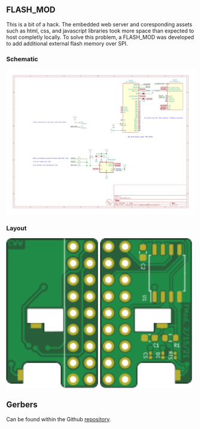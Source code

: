 ## FLASH_MOD
This is a bit of a hack. The embedded web server and coresponding assets such as html, css, and javascript libraries took more space than expected to host completly locally. To solve this problem, a FLASH_MOD was developed to add additional external flash memory over SPI.

### Schematic
[![FLASH_MOD-schematic](docs/img/FLASH_MOD-schematic.svg)](docs/FLASH_MOD-schematic.pdf)

### Layout
<span><img src="docs/img/FLASH_MOD-top.svg" alt="PCB Top" width="49%"/></span>
<span><img src="docs/img/FLASH_MOD-bottom.svg" alt="PCB Bottom" width="49%"/></span>

## Gerbers
Can be found within the Github [repository](build/gerbers).
